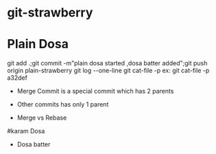 # git-strawberry

# Plain Dosa
git add .;git commit -m"plain dosa started ,dosa batter added";git push origin plain-strawberry
git log --one-line
git cat-file -p <commit>
ex: git cat-file -p a32def

* Merge Commit is a special commit which has 2 parents
* Other commits has only 1 parent

* Merge vs Rebase

#karam Dosa
* Dosa batter